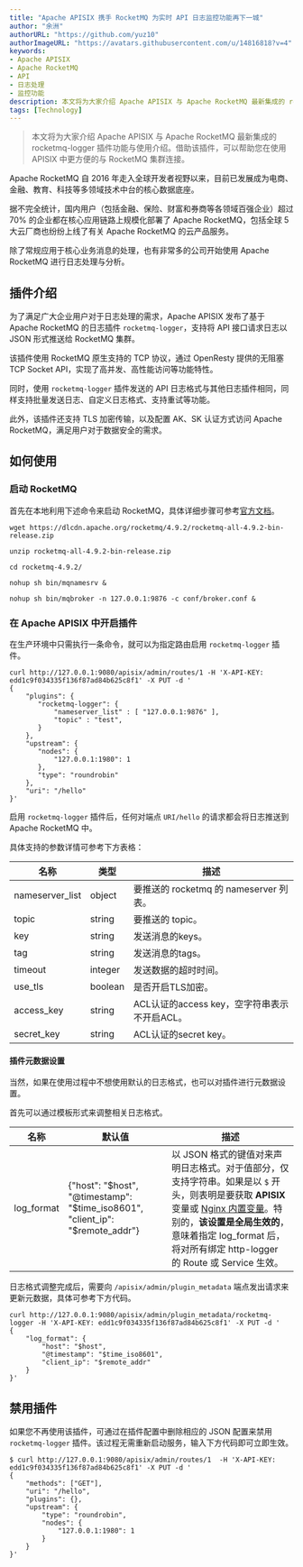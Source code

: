 ```yaml
---
title: "Apache APISIX 携手 RocketMQ 为实时 API 日志监控功能再下一城"
author: "余洲"
authorURL: "https://github.com/yuz10"
authorImageURL: "https://avatars.githubusercontent.com/u/14816818?v=4"
keywords: 
- Apache APISIX
- Apache RocketMQ
- API
- 日志处理
- 监控功能
description: 本文将为大家介绍 Apache APISIX 与 Apache RocketMQ 最新集成的 rocketmq-logger 插件功能与使用介绍。借助该插件，可以帮助您在使用 APISIX 中更方便的与 RocketMQ 集群连接。
tags: [Technology]
---
```


> 本文将为大家介绍 Apache APISIX 与 Apache RocketMQ 最新集成的 rocketmq-logger 插件功能与使用介绍。借助该插件，可以帮助您在使用 APISIX 中更方便的与 RocketMQ 集群连接。

<!--truncate-->

Apache RocketMQ 自 2016 年走入全球开发者视野以来，目前已发展成为电商、金融、教育、科技等多领域技术中台的核心数据底座。

据不完全统计，国内用户（包括金融、保险、财富和券商等各领域百强企业）超过 70% 的企业都在核心应用链路上规模化部署了 Apache RocketMQ，包括全球  5 大云厂商也纷纷上线了有关 Apache  RocketMQ 的云产品服务。

除了常规应用于核心业务消息的处理，也有非常多的公司开始使用 Apache RocketMQ 进行日志处理与分析。

## 插件介绍

为了满足广大企业用户对于日志处理的需求，Apache APISIX 发布了基于 Apache RocketMQ 的日志插件 `rocketmq-logger`，支持将 API 接口请求日志以 JSON 形式推送给 RocketMQ 集群。

该插件使用 RocketMQ 原生支持的 TCP 协议，通过 OpenResty 提供的无阻塞 TCP Socket API，实现了高并发、高性能访问等功能特性。

同时，使用 `rocketmq-logger` 插件发送的 API 日志格式与其他日志插件相同，同样支持批量发送日志、自定义日志格式、支持重试等功能。

此外，该插件还支持 TLS 加密传输，以及配置 AK、SK 认证方式访问 Apache RocketMQ，满足用户对于数据安全的需求。

## 如何使用

### 启动 RocketMQ

首先在本地利用下述命令来启动 RocketMQ，具体详细步骤可参考[官方文档](https://rocketmq.apache.org/docs/quick-start/)。

```shell
wget https://dlcdn.apache.org/rocketmq/4.9.2/rocketmq-all-4.9.2-bin-release.zip

unzip rocketmq-all-4.9.2-bin-release.zip

cd rocketmq-4.9.2/

nohup sh bin/mqnamesrv &

nohup sh bin/mqbroker -n 127.0.0.1:9876 -c conf/broker.conf &
```

### 在 Apache APISIX 中开启插件

在生产环境中只需执行一条命令，就可以为指定路由启用 `rocketmq-logger` 插件。

```shell
curl http://127.0.0.1:9080/apisix/admin/routes/1 -H 'X-API-KEY: edd1c9f034335f136f87ad84b625c8f1' -X PUT -d '
{
    "plugins": {
       "rocketmq-logger": {
           "nameserver_list" : [ "127.0.0.1:9876" ],
           "topic" : "test",
       }
    },
    "upstream": {
       "nodes": {
           "127.0.0.1:1980": 1
       },
       "type": "roundrobin"
    },
    "uri": "/hello"
}'
```

启用 `rocketmq-logger` 插件后，任何对端点 `URI/hello` 的请求都会将日志推送到 Apache RocketMQ 中。

具体支持的参数详情可参考下方表格：

| 名称             | 类型    | 描述                                             |
| ---------------- | ------- |  ------------------------------------------------ |
| nameserver_list  | object  | 要推送的 rocketmq 的 nameserver 列表。        |
| topic            | string  | 要推送的 topic。                             |
| key              | string  | 发送消息的keys。                             |
| tag              | string  | 发送消息的tags。                             |
| timeout          | integer | 发送数据的超时时间。                          |
| use_tls          | boolean | 是否开启TLS加密。                             |
| access_key       | string  | ACL认证的access key，空字符串表示不开启ACL。     |
| secret_key       | string  | ACL认证的secret key。                        |

#### 插件元数据设置

当然，如果在使用过程中不想使用默认的日志格式，也可以对插件进行元数据设置。

首先可以通过模板形式来调整相关日志格式。

| 名称             |  默认值        |  描述                                             |
| ---------------- |  ------------- | ------------------------------------------------ |
| log_format       |  {"host": "$host", "@timestamp": "$time_iso8601", "client_ip": "$remote_addr"} |    以 JSON 格式的键值对来声明日志格式。对于值部分，仅支持字符串。如果是以 `$` 开头，则表明是要获取 __APISIX__ 变量或 [Nginx 内置变量](http://nginx.org/en/docs/varindex.html)。特别的，**该设置是全局生效的**，意味着指定 log_format 后，将对所有绑定 http-logger 的 Route 或 Service 生效。 |

日志格式调整完成后，需要向 `/apisix/admin/plugin_metadata` 端点发出请求来更新元数据，具体可参考下方代码。

```shell
curl http://127.0.0.1:9080/apisix/admin/plugin_metadata/rocketmq-logger -H 'X-API-KEY: edd1c9f034335f136f87ad84b625c8f1' -X PUT -d '
{
    "log_format": {
        "host": "$host",
        "@timestamp": "$time_iso8601",
        "client_ip": "$remote_addr"
    }
}'
```

## 禁用插件

如果您不再使用该插件，可通过在插件配置中删除相应的 JSON 配置来禁用 `rocketmq-logger` 插件。该过程无需重新启动服务，输入下方代码即可立即生效。

```shell
$ curl http://127.0.0.1:9080/apisix/admin/routes/1  -H 'X-API-KEY: edd1c9f034335f136f87ad84b625c8f1' -X PUT -d '
{
    "methods": ["GET"],
    "uri": "/hello",
    "plugins": {},
    "upstream": {
        "type": "roundrobin",
        "nodes": {
            "127.0.0.1:1980": 1
        }
    }
}'
```
